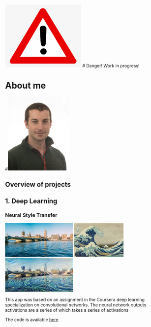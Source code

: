 <img src="images/danger.png">
# Danger! Work in progress!

# About me
#<img src="images/Profile_pic_small.jpeg" width="200"> 

## Overview of projects

## 1. Deep Learning

### Neural Style Transfer
<img src="images/BigBen.jpg" height="110">  <img src="images/The_Great_Wave_off_Kanagawa.jpg" height="110"> <img src="images/StyleMerged_BB_Wave.jpeg" height="110"> 

This app was based on an assignment in the Coursera deep learning specialization on convolutional networks. The neural network outputs activations are a series of  which takes a series of activations 

The code is available [here](https://github.com/stuarthaze/StyleTransferApp)


